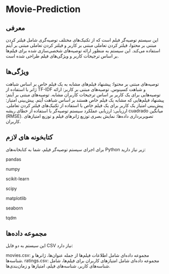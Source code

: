 # Movie-Prediction
## معرفی
این سیستم توصیه‌گر فیلم است که از تکنیک‌های مختلف توصیه‌گری شامل فیلتر کردن مبتنی بر محتوا، فیلتر کردن تعاملی مبتنی بر کاربر و فیلتر کردن تعاملی مبتنی بر آیتم استفاده می‌کند. این سیستم به منظور ارائه توصیه‌های شخصی‌سازی شده برای فیلم‌ها بر اساس ترجیحات کاربر و ویژگی‌های فیلم طراحی شده است.
## ویژگی‌ها
توصیه‌های مبتنی بر محتوا: پیشنهاد فیلم‌های مشابه به یک فیلم خاص بر اساس شباهت ژانر با استفاده از TF-IDF و شباهت کسینوس.
توصیه‌های مبتنی بر کاربر: ارائه توصیه‌هایی برای یک کاربر بر اساس ترجیحات کاربران مشابه.
توصیه‌های مبتنی بر آیتم: پیشنهاد فیلم‌هایی که مشابه یک فیلم خاص هستند بر اساس شباهت آیتم.
پیش‌بینی امتیاز: پیش‌بینی امتیاز یک کاربر برای یک فیلم خاص با استفاده از تکنیک‌های فیلتر کردن تعاملی.
ارزیابی: ارزیابی عملکرد سیستم توصیه‌گر با استفاده از خطای ریشه‌ cuadrado میانگین (RMSE).
تصویربرداری داده‌ها: نمایش بصری توزیع ژانرهای فیلم و توزیع امتیازهای کاربران.
## کتابخونه های لازم
برای اجرای سیستم توصیه‌گر فیلم، شما به کتابخانه‌های Python زیر نیاز دارید:

pandas

numpy

scikit-learn

scipy

matplotlib

seaborn

tqdm

## مجموعه داده‌ها
این سیستم به دو فایل CSV نیاز دارد:

movies.csv: مجموعه داده‌ای شامل اطلاعات فیلم‌ها از جمله عنوان‌ها، ژانرها و شناسه‌ها.
ratings.csv: مجموعه داده‌ای شامل امتیازهای کاربران برای فیلم‌ها، شامل شناسه‌های کاربر، شناسه‌های فیلم، امتیازها و زمان‌بندی‌ها.
